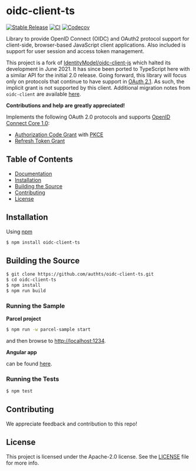 # oidc-client-ts

[![Stable Release](https://img.shields.io/npm/v/oidc-client-ts.svg)](https://npm.im/oidc-client-ts)
[![CI](https://github.com/authts/oidc-client-ts/actions/workflows/ci.yml/badge.svg)](https://github.com/authts/oidc-client-ts/actions/workflows/ci.yml)
[![Codecov](https://img.shields.io/codecov/c/github/authts/oidc-client-ts)](https://app.codecov.io/gh/authts/oidc-client-ts)

Library to provide OpenID Connect (OIDC) and OAuth2 protocol support for
client-side, browser-based JavaScript client applications. Also included is
support for user session and access token management.

This project is a fork of
[IdentityModel/oidc-client-js](https://github.com/IdentityModel/oidc-client-js)
which halted its development in June 2021. It has since been ported to
TypeScript here with a similar API for the initial 2.0 release. Going forward,
this library will focus only on protocols that continue to have support in
[OAuth 2.1](https://oauth.net/2.1/). As such, the implicit grant is not
supported by this client. Additional migration notes from `oidc-client` are
available [here](docs/migration.md).

**Contributions and help are greatly appreciated!**

Implements the following OAuth 2.0 protocols and supports
[OpenID Connect Core 1.0](https://openid.net/specs/openid-connect-core-1_0.html):

- [Authorization Code Grant](https://oauth.net/2/grant-types/authorization-code/)
  with [PKCE](https://oauth.net/2/pkce/)
- [Refresh Token Grant](https://oauth.net/2/grant-types/refresh-token/)

## Table of Contents

- [Documentation](https://authts.github.io/oidc-client-ts/)
- [Installation](#installation)
- [Building the Source](#building-the-source)
- [Contributing](#contributing)
- [License](#license)

## Installation

Using [npm](https://npmjs.org/)

```sh
$ npm install oidc-client-ts
```

## Building the Source

```sh
$ git clone https://github.com/authts/oidc-client-ts.git
$ cd oidc-client-ts
$ npm install
$ npm run build
```

### Running the Sample

**Parcel project**

```sh
$ npm run -w parcel-sample start
```

and then browse to [http://localhost:1234](http://localhost:1234).

**Angular app**

can be found [here](https://github.com/authts/sample-angular-oidc-client-ts).

### Running the Tests

```sh
$ npm test
```

## Contributing

We appreciate feedback and contribution to this repo!

## License

This project is licensed under the Apache-2.0 license. See the
[LICENSE](https://github.com/authts/oidc-client-ts/blob/main/LICENSE) file for
more info.
